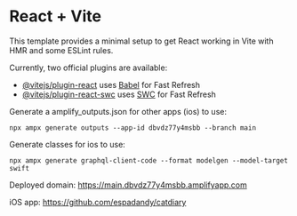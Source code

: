 # React + Vite

This template provides a minimal setup to get React working in Vite with HMR and some ESLint rules.

Currently, two official plugins are available:

- [@vitejs/plugin-react](https://github.com/vitejs/vite-plugin-react/blob/main/packages/plugin-react/README.md) uses [Babel](https://babeljs.io/) for Fast Refresh
- [@vitejs/plugin-react-swc](https://github.com/vitejs/vite-plugin-react-swc) uses [SWC](https://swc.rs/) for Fast Refresh

Generate a amplify_outputs.json for other apps (ios) to use:

    npx ampx generate outputs --app-id dbvdz77y4msbb --branch main

Generate classes for ios to use:

    npx ampx generate graphql-client-code --format modelgen --model-target swift

Deployed domain: https://main.dbvdz77y4msbb.amplifyapp.com

iOS app: https://github.com/espadandy/catdiary